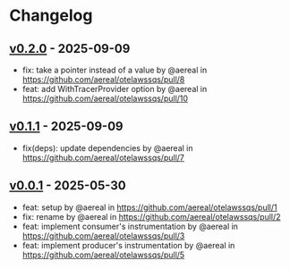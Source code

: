 # Changelog

## [v0.2.0](https://github.com/aereal/otelawssqs/compare/v0.1.1...v0.2.0) - 2025-09-09
- fix: take a pointer instead of a value by @aereal in https://github.com/aereal/otelawssqs/pull/8
- feat: add WithTracerProvider option by @aereal in https://github.com/aereal/otelawssqs/pull/10

## [v0.1.1](https://github.com/aereal/otelawssqs/compare/v0.1.0...v0.1.1) - 2025-09-09
- fix(deps): update dependencies by @aereal in https://github.com/aereal/otelawssqs/pull/7

## [v0.0.1](https://github.com/aereal/otelawssqs/commits/v0.0.1) - 2025-05-30
- feat: setup by @aereal in https://github.com/aereal/otelawssqs/pull/1
- fix: rename by @aereal in https://github.com/aereal/otelawssqs/pull/2
- feat: implement consumer's instrumentation by @aereal in https://github.com/aereal/otelawssqs/pull/3
- feat: implement producer's instrumentation by @aereal in https://github.com/aereal/otelawssqs/pull/5
